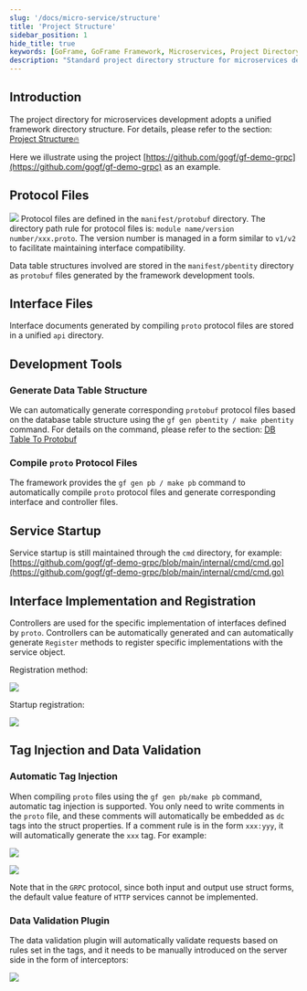 ```yaml
---
slug: '/docs/micro-service/structure'
title: 'Project Structure'
sidebar_position: 1
hide_title: true
keywords: [GoFrame, GoFrame Framework, Microservices, Project Directory, Protocol Files, Interface Files, Development Tools, Service Launch, Interface Implementation, Data Validation]
description: "Standard project directory structure for microservices development using the GoFrame framework, including management of protocol and interface files. It describes in detail how to use the GoFrame framework's development tools to generate protobuf files corresponding to database table structures, and how to compile protocol files to generate interfaces and controllers. Additionally, it explains the specific steps for service startup and interface implementation, and introduces methods for tag injection and data validation plugins."
---
```


## Introduction

The project directory for microservices development adopts a unified framework directory structure. For details, please refer to the section: [Project Structure🔥](../框架设计/工程开发设计/工程目录设计.md)

Here we illustrate using the project [https://github.com/gogf/gf-demo-grpc](https://github.com/gogf/gf-demo-grpc) as an example.

## Protocol Files

![](/markdown/016fd519878bf775e744f9f2d1c46cb8.png) Protocol files are defined in the `manifest/protobuf` directory. The directory path rule for protocol files is: `module name/version number/xxx.proto`. The version number is managed in a form similar to `v1/v2` to facilitate maintaining interface compatibility.

Data table structures involved are stored in the `manifest/pbentity` directory as `protobuf` files generated by the framework development tools.

## Interface Files

Interface documents generated by compiling `proto` protocol files are stored in a unified `api` directory.

## Development Tools

### Generate Data Table Structure

We can automatically generate corresponding `protobuf` protocol files based on the database table structure using the `gf gen pbentity / make pbentity` command. For details on the command, please refer to the section: [DB Table To Protobuf](../开发工具/代码生成-gen/数据表PB-gen%20pbentity.md)

### Compile `proto` Protocol Files

The framework provides the `gf gen pb / make pb` command to automatically compile `proto` protocol files and generate corresponding interface and controller files.

## Service Startup

Service startup is still maintained through the `cmd` directory, for example: [https://github.com/gogf/gf-demo-grpc/blob/main/internal/cmd/cmd.go](https://github.com/gogf/gf-demo-grpc/blob/main/internal/cmd/cmd.go)

## Interface Implementation and Registration

Controllers are used for the specific implementation of interfaces defined by `proto`. Controllers can be automatically generated and can automatically generate `Register` methods to register specific implementations with the service object.

Registration method:

![](/markdown/50e4eb739f08fcc6479bb32c9e9a6ade.png)

Startup registration:

![](/markdown/5cda3b08b1346f392c4b717b71fa2710.png)

## Tag Injection and Data Validation

### Automatic Tag Injection

When compiling `proto` files using the `gf gen pb/make pb` command, automatic tag injection is supported. You only need to write comments in the `proto` file, and these comments will automatically be embedded as `dc` tags into the struct properties. If a comment rule is in the form `xxx:yyy`, it will automatically generate the `xxx` tag. For example:

![](/markdown/96c4eaa4ff55045ac0d224539a903a2b.png)

![](/markdown/620e319d848d5b91b93d86c33862f19a.png)

Note that in the `GRPC` protocol, since both input and output use struct forms, the default value feature of `HTTP` services cannot be implemented.

### Data Validation Plugin

The data validation plugin will automatically validate requests based on rules set in the tags, and it needs to be manually introduced on the server side in the form of interceptors:

![](/markdown/a38675f4912ab10e2680814f0dae2e0f.png)